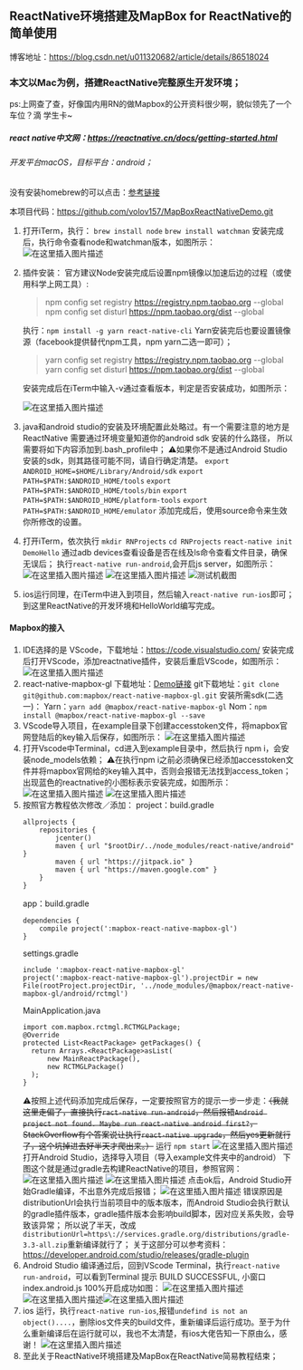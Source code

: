 ##	ReactNative环境搭建及MapBox for  ReactNative的简单使用
博客地址：https://blog.csdn.net/u011320682/article/details/86518024
###	本文以Mac为例，搭建ReactNative完整原生开发环境；
ps:上网查了查，好像国内用RN的做Mapbox的公开资料很少啊，貌似领先了一个车位？滴 学生卡~
#####	react native中文网：<https://reactnative.cn/docs/getting-started.html>
######	开发平台macOS，目标平台：android；
 	
没有安装homebrew的可以点击：[参考链接](https://www.jianshu.com/p/4e80b42823d5)

本项目代码：https://github.com/volov157/MapBoxReactNativeDemo.git
 	
 1.  打开iTerm，执行：
 		`brew install node`
 		`brew install watchman`
 		安装完成后，执行命令查看node和watchman版本，如图所示：	![在这里插入图片描述](https://img-blog.csdnimg.cn/20190117095740881.png?x-oss-process=image/watermark,type_ZmFuZ3poZW5naGVpdGk,shadow_10,text_aHR0cHM6Ly9ibG9nLmNzZG4ubmV0L3UwMTEzMjA2ODI=,size_5,color_FFFFFF,t_70)		 						

 2.  插件安装：
        官方建议Node安装完成后设置npm镜像以加速后边的过程（或使用科学上网工具）:
 		>npm config set registry https://registry.npm.taobao.org --global
 		>npm config set disturl https://npm.taobao.org/dist --global
 		
		执行：`npm install -g yarn react-native-cli`
 		Yarn安装完后也要设置镜像源（facebook提供替代npm工具，npm yarn二选一即可）；
 		>yarn config set registry https://registry.npm.taobao.org --global
		>yarn config set disturl https://npm.taobao.org/dist --global
		
		安装完成后在iTerm中输入-v通过查看版本，判定是否安装成功，如图所示：

      ![在这里插入图片描述](https://img-blog.csdnimg.cn/20190117102041841.png)
 3.  java和android studio的安装及环境配置此处略过。有一个需要注意的地方是ReactNative
 需要通过环境变量知道你的android sdk 安装的什么路径， 所以需要将如下内容添加到.bash_profile中；
 ⚠️如果你不是通过Android Studio安装的sdk，则其路径可能不同，请自行确定清楚。
`export ANDROID_HOME=$HOME/Library/Android/sdk`
`export PATH=$PATH:$ANDROID_HOME/tools`
`export PATH=$PATH:$ANDROID_HOME/tools/bin`
`export PATH=$PATH:$ANDROID_HOME/platform-tools`
`export PATH=$PATH:$ANDROID_HOME/emulator`
添加完成后，使用source命令来生效你所修改的设置。
 4.  打开iTerm，依次执行
	`mkdir RNProjects`
	`cd RNProjects`
	`react-native init DemoHello`
	通过adb devices查看设备是否在线及ls命令查看文件目录，确保无误后；
	执行`react-native run-android`,会开启js server，如图所示：
	![在这里插入图片描述](https://img-blog.csdnimg.cn/20190117110031995.png?x-oss-process=image/watermark,type_ZmFuZ3poZW5naGVpdGk,shadow_10,text_aHR0cHM6Ly9ibG9nLmNzZG4ubmV0L3UwMTEzMjA2ODI=,size_16,color_FFFFFF,t_70)
![在这里插入图片描述](https://img-blog.csdnimg.cn/20190117103800152.png?x-oss-process=image/watermark,type_ZmFuZ3poZW5naGVpdGk,shadow_10,text_aHR0cHM6Ly9ibG9nLmNzZG4ubmV0L3UwMTEzMjA2ODI=,size_16,color_FFFFFF,t_70)
![测试机截图](https://img-blog.csdnimg.cn/20190117103957991.png?x-oss-process=image/watermark,type_ZmFuZ3poZW5naGVpdGk,shadow_10,text_aHR0cHM6Ly9ibG9nLmNzZG4ubmV0L3UwMTEzMjA2ODI=,size_16,color_FFFFFF,t_70)
 5.  ios运行同理，在iTerm中进入到项目，然后输入`react-native run-ios`即可；
 	  到这里ReactNative的开发环境和HelloWorld编写完成。
####	Mapbox的接入
 1. IDE选择的是 VScode，下载地址：https://code.visualstudio.com/
	安装完成后打开VScode，添加reactnative插件，安装后重启VScode，如图所示：
	![在这里插入图片描述](https://img-blog.csdnimg.cn/2019011710551255.png?x-oss-process=image/watermark,type_ZmFuZ3poZW5naGVpdGk,shadow_10,text_aHR0cHM6Ly9ibG9nLmNzZG4ubmV0L3UwMTEzMjA2ODI=,size_16,color_FFFFFF,t_70)
 2. react-native-mapbox-gl 下载地址：[Demo链接](https://github.com/mapbox/react-native-mapbox-gl)
 git下载地址：`git clone git@github.com:mapbox/react-native-mapbox-gl.git`
 安装所需sdk(二选一)：
 Yarn：`yarn add @mapbox/react-native-mapbox-gl`
 Nom：`npm install @mapbox/react-native-mapbox-gl --save`
 3. VScode导入项目，在example目录下创建accesstoken文件，将mapbox官网登陆后的key输入后保存，如图所示：
![在这里插入图片描述](https://img-blog.csdnimg.cn/20190117112418693.png?x-oss-process=image/watermark,type_ZmFuZ3poZW5naGVpdGk,shadow_10,text_aHR0cHM6Ly9ibG9nLmNzZG4ubmV0L3UwMTEzMjA2ODI=,size_16,color_FFFFFF,t_70)
 4. 打开Vscode中Terminal，cd进入到example目录中，然后执行 npm i，会安装node_models依赖；
 	⚠️在执行npm i之前必须确保已经添加accesstoken文件并将mapbox官网给的key输入其中，否则会报错无法找到access_token；
 	出现蓝色的reactnative的小图标表示安装完成，如图所示：
 	![在这里插入图片描述](https://img-blog.csdnimg.cn/20190117113903383.png?x-oss-process=image/watermark,type_ZmFuZ3poZW5naGVpdGk,shadow_10,text_aHR0cHM6Ly9ibG9nLmNzZG4ubmV0L3UwMTEzMjA2ODI=,size_16,color_FFFFFF,t_70)
 	![在这里插入图片描述](https://img-blog.csdnimg.cn/20190117122448227.png?x-oss-process=image/watermark,type_ZmFuZ3poZW5naGVpdGk,shadow_10,text_aHR0cHM6Ly9ibG9nLmNzZG4ubmV0L3UwMTEzMjA2ODI=,size_16,color_FFFFFF,t_70)
 5. 按照官方教程依次修改／添加：
 	project：build.gradle
	```
	allprojects {
	    repositories {
	        jcenter()
	        maven { url "$rootDir/../node_modules/react-native/android" }
	        maven { url "https://jitpack.io" }
	        maven { url "https://maven.google.com" }
	    }
	}
	```
	app：build.gradle
	```
	dependencies {
    	compile project(':mapbox-react-native-mapbox-gl')
	}
	```
	settings.gradle
	```
	include ':mapbox-react-native-mapbox-gl'
	project(':mapbox-react-native-mapbox-gl').projectDir = new File(rootProject.projectDir, '../node_modules/@mapbox/react-native-mapbox-gl/android/rctmgl')
	```
	MainApplication.java
	```
	import com.mapbox.rctmgl.RCTMGLPackage;
	@Override
    protected List<ReactPackage> getPackages() {
      return Arrays.<ReactPackage>asList(
          new MainReactPackage(),
          new RCTMGLPackage()
      );
    }
	```
	⚠️按照上述代码添加完成后保存，一定要按照官方的提示一步一步走：~~（我就这里走偏了，直接执行`ract-native run-android`，然后报错`Android project not found. Maybe run react-native android first?`，StackOverflow有个答案说让执行`react-native upgrade`，然后yes更新就行了，这个坑掉进去好半天才爬出来。）~~ 
	运行 `npm start`
	![在这里插入图片描述](https://img-blog.csdnimg.cn/20190117142600808.png?x-oss-process=image/watermark,type_ZmFuZ3poZW5naGVpdGk,shadow_10,text_aHR0cHM6Ly9ibG9nLmNzZG4ubmV0L3UwMTEzMjA2ODI=,size_16,color_FFFFFF,t_70)
	打开Android Studio，选择导入项目（导入example文件夹中的android）
	下图这个就是通过gradle去构建ReactNative的项目，参照官网：
	![在这里插入图片描述](https://img-blog.csdnimg.cn/20190117142959296.png?x-oss-process=image/watermark,type_ZmFuZ3poZW5naGVpdGk,shadow_10,text_aHR0cHM6Ly9ibG9nLmNzZG4ubmV0L3UwMTEzMjA2ODI=,size_16,color_FFFFFF,t_70)
	![在这里插入图片描述](https://img-blog.csdnimg.cn/20190117142831968.png?x-oss-process=image/watermark,type_ZmFuZ3poZW5naGVpdGk,shadow_10,text_aHR0cHM6Ly9ibG9nLmNzZG4ubmV0L3UwMTEzMjA2ODI=,size_16,color_FFFFFF,t_70)
 		点击ok后，Android Studio开始Gradle编译，不出意外完成后报错；
 		![在这里插入图片描述](https://img-blog.csdnimg.cn/20190117143508164.png?x-oss-process=image/watermark,type_ZmFuZ3poZW5naGVpdGk,shadow_10,text_aHR0cHM6Ly9ibG9nLmNzZG4ubmV0L3UwMTEzMjA2ODI=,size_16,color_FFFFFF,t_70)
 		错误原因是distributionUrl会执行当前项目中的版本版本，而Android Studio会执行默认的gradle插件版本，gradle插件版本会影响build脚本，因对应关系失败，会导致该异常；
 		所以说了半天，改成`distributionUrl=https\://services.gradle.org/distributions/gradle-3.3-all.zip`重新编译就行了；
 		关于这部分可以参考资料：https://developer.android.com/studio/releases/gradle-plugin
 6. Android Studio 编译通过后，回到VScode Terminal，执行`react-native run-android`，可以看到Terminal 提示 BUILD SUCCESSFUL, 小窗口index.android.js 100%开启成功如图：
 ![在这里插入图片描述](https://img-blog.csdnimg.cn/2019011715061584.png?x-oss-process=image/watermark,type_ZmFuZ3poZW5naGVpdGk,shadow_10,text_aHR0cHM6Ly9ibG9nLmNzZG4ubmV0L3UwMTEzMjA2ODI=,size_16,color_FFFFFF,t_70)![在这里插入图片描述](https://img-blog.csdnimg.cn/2019011715063143.png?x-oss-process=image/watermark,type_ZmFuZ3poZW5naGVpdGk,shadow_10,text_aHR0cHM6Ly9ibG9nLmNzZG4ubmV0L3UwMTEzMjA2ODI=,size_16,color_FFFFFF,t_70)![在这里插入图片描述](https://img-blog.csdnimg.cn/20190117151015732.png?x-oss-process=image/watermark,type_ZmFuZ3poZW5naGVpdGk,shadow_10,text_aHR0cHM6Ly9ibG9nLmNzZG4ubmV0L3UwMTEzMjA2ODI=,size_16,color_FFFFFF,t_70)
 7. ios 运行，执行`react-native run-ios`,报错`undefind is not an object()....`，删除ios文件夹的build文件，重新编译后运行成功。至于为什么重新编译后在运行就可以，我也不太清楚，有ios大佬告知一下原由么，感谢！
 ![在这里插入图片描述](https://img-blog.csdnimg.cn/20190117152250499.jpg?x-oss-process=image/watermark,type_ZmFuZ3poZW5naGVpdGk,shadow_10,text_aHR0cHM6Ly9ibG9nLmNzZG4ubmV0L3UwMTEzMjA2ODI=,size_16,color_FFFFFF,t_70)
 9.  至此关于ReactNative环境搭建及MapBox在ReactNative简易教程结束；

